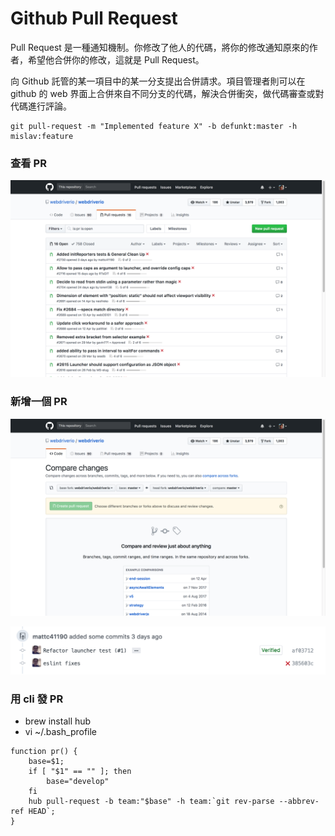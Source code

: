 # Github Pull Request


Pull Request 是一種通知機制。你修改了他人的代碼，將你的修改通知原來的作者，希望他合併你的修改，這就是 Pull Request。

向 Github 託管的某一項目中的某一分支提出合併請求。項目管理者則可以在 github 的 web 界面上合併來自不同分支的代碼，解決合併衝突，做代碼審查或對代碼進行評論。

```
git pull-request -m "Implemented feature X" -b defunkt:master -h mislav:feature
```

### 查看 PR

![](assets/pr_list.png)

### 新增一個 PR

![](assets/create_pr.png)


![](assets/pr_history.png)


### 用 cli 發 PR

* brew install hub
* vi ~/.bash_profile

```
function pr() {
    base=$1;
    if [ "$1" == "" ]; then
        base="develop"
    fi
    hub pull-request -b team:"$base" -h team:`git rev-parse --abbrev-ref HEAD`;
}
```